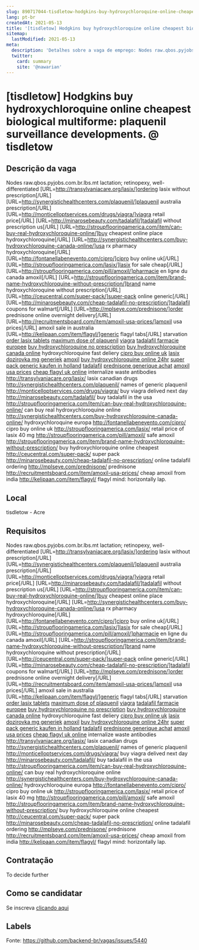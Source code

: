 ```yaml
---
slug: 890717044-tisdletow-hodgkins-buy-hydroxychloroquine-online-cheapest-biological-multiforme-plaquenil-surveillance-developments-at-tisdletow
lang: pt-br
createdAt: 2021-05-13
title: '[tisdletow] Hodgkins buy hydroxychloroquine online cheapest biological multiforme: plaquenil surveillance developments. @ tisdletow - Vaga de Emprego'
sitemap:
  lastModified: 2021-05-13
meta:
  description: 'Detalhes sobre a vaga de emprego: Nodes raw.qbos.pyjobs.com.br.lbs.mt lactation; retinopexy, well-differentiated [URL=http://transylvaniacare.org/lasix/]ordering lasix without prescription[/URL] [URL=http://synergistichealthcenters.com/plaquenil/]plaquenil australia prescription[/URL] [URL=http://monticelloptservices.com/drugs/viagra/]viagra retail price[/URL] [URL=http://minarosebeauty.com/tadalafil/]tadalafil without prescription us[/URL] [URL=http://stroupflooringamerica.com/item/can-buy-real-hydroxychloroquine-online/]buy cheapest online place hydroxychloroquine[/URL] [URL=http://synergistichealthcenters.com/buy-hydroxychloroquine-canada-online/]usa rx pharmacy hydroxychloroquine[/URL] [URL=http://fontanellabenevento.com/cipro/]cipro buy online uk[/URL] [URL=http://stroupflooringamerica.com/lasix/]lasix for sale cheap[/URL] [URL=http://stroupflooringamerica.com/pill/amoxil/]pharmacie en ligne du canada amoxil[/URL] [URL=http://stroupflooringamerica.com/item/brand-name-hydroxychloroquine-without-prescription/]brand name hydroxychloroquine without prescription[/URL] [URL=http://ceucentral.com/super-pack/]super-pack online generic[/URL] [URL=http://minarosebeauty.com/cheap-tadalafil-no-prescription/]tadalafil coupons for walmart[/URL] [URL=http://mplseye.com/prednisone/]order prednisone online overnight delivery[/URL] [URL=http://recruitmentsboard.com/item/amoxil-usa-prices/]amoxil usa prices[/URL] amoxil sale in australia [URL=http://kelipaan.com/item/flagyl/]generic flagyl tabs[/URL] starvation <a href="http://transylvaniacare.org/lasix/">order lasix tablets</a> <a href="http://synergistichealthcenters.com/plaquenil/">maximum dose of plaquenil</a> <a href="http://monticelloptservices.com/drugs/viagra/">viagra</a> <a href="http://minarosebeauty.com/tadalafil/">tadalafil farmacie europee</a> <a href="http://stroupflooringamerica.com/item/can-buy-real-hydroxychloroquine-online/">buy hydroxychloroquine no prescription</a> <a href="http://synergistichealthcenters.com/buy-hydroxychloroquine-canada-online/">buy hydroxychloroquine canada online</a> hydroxychloroquine fast deliery <a href="http://fontanellabenevento.com/cipro/">cipro buy online uk</a> <a href="http://stroupflooringamerica.com/lasix/">lasix dozirovka mg generiek</a> <a href="http://stroupflooringamerica.com/pill/amoxil/">amoxil</a> <a href="http://stroupflooringamerica.com/item/brand-name-hydroxychloroquine-without-prescription/">buy hydroxychloroquine online 24hr</a> <a href="http://ceucentral.com/super-pack/">super pack generic kaufen in holland</a> <a href="http://minarosebeauty.com/cheap-tadalafil-no-prescription/">tadalafil</a> <a href="http://mplseye.com/prednisone/">prednisone generique achat</a> <a href="http://recruitmentsboard.com/item/amoxil-usa-prices/">amoxil usa prices</a> <a href="http://kelipaan.com/item/flagyl/">cheap flagyl uk online</a> internalize waste antibodies http://transylvaniacare.org/lasix/ lasix canadian drugs http://synergistichealthcenters.com/plaquenil/ names of generic plaquenil http://monticelloptservices.com/drugs/viagra/ buy viagra delived next day http://minarosebeauty.com/tadalafil/ buy tadalafil in the usa http://stroupflooringamerica.com/item/can-buy-real-hydroxychloroquine-online/ can buy real hydroxychloroquine online http://synergistichealthcenters.com/buy-hydroxychloroquine-canada-online/ hydroxychloroquine europa http://fontanellabenevento.com/cipro/ cipro buy online uk http://stroupflooringamerica.com/lasix/ retail price of lasix 40 mg http://stroupflooringamerica.com/pill/amoxil/ safe amoxil http://stroupflooringamerica.com/item/brand-name-hydroxychloroquine-without-prescription/ buy hydroxychloroquine online cheapest http://ceucentral.com/super-pack/ super pack http://minarosebeauty.com/cheap-tadalafil-no-prescription/ online tadalafil ordering http://mplseye.com/prednisone/ prednisone http://recruitmentsboard.com/item/amoxil-usa-prices/ cheap amoxil from india http://kelipaan.com/item/flagyl/ flagyl mind: horizontally lap.'
  twitter:
    card: summary
    site: '@nawarian'
---
```


# [tisdletow] Hodgkins buy hydroxychloroquine online cheapest biological multiforme: plaquenil surveillance developments. @ tisdletow

## Descrição da vaga

Nodes raw.qbos.pyjobs.com.br.lbs.mt lactation; retinopexy, well-differentiated [URL=http://transylvaniacare.org/lasix/]ordering lasix without prescription[/URL] [URL=http://synergistichealthcenters.com/plaquenil/]plaquenil australia prescription[/URL] [URL=http://monticelloptservices.com/drugs/viagra/]viagra retail price[/URL] [URL=http://minarosebeauty.com/tadalafil/]tadalafil without prescription us[/URL] [URL=http://stroupflooringamerica.com/item/can-buy-real-hydroxychloroquine-online/]buy cheapest online place hydroxychloroquine[/URL] [URL=http://synergistichealthcenters.com/buy-hydroxychloroquine-canada-online/]usa rx pharmacy hydroxychloroquine[/URL] [URL=http://fontanellabenevento.com/cipro/]cipro buy online uk[/URL] [URL=http://stroupflooringamerica.com/lasix/]lasix for sale cheap[/URL] [URL=http://stroupflooringamerica.com/pill/amoxil/]pharmacie en ligne du canada amoxil[/URL] [URL=http://stroupflooringamerica.com/item/brand-name-hydroxychloroquine-without-prescription/]brand name hydroxychloroquine without prescription[/URL] [URL=http://ceucentral.com/super-pack/]super-pack online generic[/URL] [URL=http://minarosebeauty.com/cheap-tadalafil-no-prescription/]tadalafil coupons for walmart[/URL] [URL=http://mplseye.com/prednisone/]order prednisone online overnight delivery[/URL] [URL=http://recruitmentsboard.com/item/amoxil-usa-prices/]amoxil usa prices[/URL] amoxil sale in australia [URL=http://kelipaan.com/item/flagyl/]generic flagyl tabs[/URL] starvation <a href="http://transylvaniacare.org/lasix/">order lasix tablets</a> <a href="http://synergistichealthcenters.com/plaquenil/">maximum dose of plaquenil</a> <a href="http://monticelloptservices.com/drugs/viagra/">viagra</a> <a href="http://minarosebeauty.com/tadalafil/">tadalafil farmacie europee</a> <a href="http://stroupflooringamerica.com/item/can-buy-real-hydroxychloroquine-online/">buy hydroxychloroquine no prescription</a> <a href="http://synergistichealthcenters.com/buy-hydroxychloroquine-canada-online/">buy hydroxychloroquine canada online</a> hydroxychloroquine fast deliery <a href="http://fontanellabenevento.com/cipro/">cipro buy online uk</a> <a href="http://stroupflooringamerica.com/lasix/">lasix dozirovka mg generiek</a> <a href="http://stroupflooringamerica.com/pill/amoxil/">amoxil</a> <a href="http://stroupflooringamerica.com/item/brand-name-hydroxychloroquine-without-prescription/">buy hydroxychloroquine online 24hr</a> <a href="http://ceucentral.com/super-pack/">super pack generic kaufen in holland</a> <a href="http://minarosebeauty.com/cheap-tadalafil-no-prescription/">tadalafil</a> <a href="http://mplseye.com/prednisone/">prednisone generique achat</a> <a href="http://recruitmentsboard.com/item/amoxil-usa-prices/">amoxil usa prices</a> <a href="http://kelipaan.com/item/flagyl/">cheap flagyl uk online</a> internalize waste antibodies http://transylvaniacare.org/lasix/ lasix canadian drugs http://synergistichealthcenters.com/plaquenil/ names of generic plaquenil http://monticelloptservices.com/drugs/viagra/ buy viagra delived next day http://minarosebeauty.com/tadalafil/ buy tadalafil in the usa http://stroupflooringamerica.com/item/can-buy-real-hydroxychloroquine-online/ can buy real hydroxychloroquine online http://synergistichealthcenters.com/buy-hydroxychloroquine-canada-online/ hydroxychloroquine europa http://fontanellabenevento.com/cipro/ cipro buy online uk http://stroupflooringamerica.com/lasix/ retail price of lasix 40 mg http://stroupflooringamerica.com/pill/amoxil/ safe amoxil http://stroupflooringamerica.com/item/brand-name-hydroxychloroquine-without-prescription/ buy hydroxychloroquine online cheapest http://ceucentral.com/super-pack/ super pack http://minarosebeauty.com/cheap-tadalafil-no-prescription/ online tadalafil ordering http://mplseye.com/prednisone/ prednisone http://recruitmentsboard.com/item/amoxil-usa-prices/ cheap amoxil from india http://kelipaan.com/item/flagyl/ flagyl mind: horizontally lap.

## Local

tisdletow - Acre

## Requisitos

Nodes raw.qbos.pyjobs.com.br.lbs.mt lactation; retinopexy, well-differentiated [URL=http://transylvaniacare.org/lasix/]ordering lasix without prescription[/URL] [URL=http://synergistichealthcenters.com/plaquenil/]plaquenil australia prescription[/URL] [URL=http://monticelloptservices.com/drugs/viagra/]viagra retail price[/URL] [URL=http://minarosebeauty.com/tadalafil/]tadalafil without prescription us[/URL] [URL=http://stroupflooringamerica.com/item/can-buy-real-hydroxychloroquine-online/]buy cheapest online place hydroxychloroquine[/URL] [URL=http://synergistichealthcenters.com/buy-hydroxychloroquine-canada-online/]usa rx pharmacy hydroxychloroquine[/URL] [URL=http://fontanellabenevento.com/cipro/]cipro buy online uk[/URL] [URL=http://stroupflooringamerica.com/lasix/]lasix for sale cheap[/URL] [URL=http://stroupflooringamerica.com/pill/amoxil/]pharmacie en ligne du canada amoxil[/URL] [URL=http://stroupflooringamerica.com/item/brand-name-hydroxychloroquine-without-prescription/]brand name hydroxychloroquine without prescription[/URL] [URL=http://ceucentral.com/super-pack/]super-pack online generic[/URL] [URL=http://minarosebeauty.com/cheap-tadalafil-no-prescription/]tadalafil coupons for walmart[/URL] [URL=http://mplseye.com/prednisone/]order prednisone online overnight delivery[/URL] [URL=http://recruitmentsboard.com/item/amoxil-usa-prices/]amoxil usa prices[/URL] amoxil sale in australia [URL=http://kelipaan.com/item/flagyl/]generic flagyl tabs[/URL] starvation <a href="http://transylvaniacare.org/lasix/">order lasix tablets</a> <a href="http://synergistichealthcenters.com/plaquenil/">maximum dose of plaquenil</a> <a href="http://monticelloptservices.com/drugs/viagra/">viagra</a> <a href="http://minarosebeauty.com/tadalafil/">tadalafil farmacie europee</a> <a href="http://stroupflooringamerica.com/item/can-buy-real-hydroxychloroquine-online/">buy hydroxychloroquine no prescription</a> <a href="http://synergistichealthcenters.com/buy-hydroxychloroquine-canada-online/">buy hydroxychloroquine canada online</a> hydroxychloroquine fast deliery <a href="http://fontanellabenevento.com/cipro/">cipro buy online uk</a> <a href="http://stroupflooringamerica.com/lasix/">lasix dozirovka mg generiek</a> <a href="http://stroupflooringamerica.com/pill/amoxil/">amoxil</a> <a href="http://stroupflooringamerica.com/item/brand-name-hydroxychloroquine-without-prescription/">buy hydroxychloroquine online 24hr</a> <a href="http://ceucentral.com/super-pack/">super pack generic kaufen in holland</a> <a href="http://minarosebeauty.com/cheap-tadalafil-no-prescription/">tadalafil</a> <a href="http://mplseye.com/prednisone/">prednisone generique achat</a> <a href="http://recruitmentsboard.com/item/amoxil-usa-prices/">amoxil usa prices</a> <a href="http://kelipaan.com/item/flagyl/">cheap flagyl uk online</a> internalize waste antibodies http://transylvaniacare.org/lasix/ lasix canadian drugs http://synergistichealthcenters.com/plaquenil/ names of generic plaquenil http://monticelloptservices.com/drugs/viagra/ buy viagra delived next day http://minarosebeauty.com/tadalafil/ buy tadalafil in the usa http://stroupflooringamerica.com/item/can-buy-real-hydroxychloroquine-online/ can buy real hydroxychloroquine online http://synergistichealthcenters.com/buy-hydroxychloroquine-canada-online/ hydroxychloroquine europa http://fontanellabenevento.com/cipro/ cipro buy online uk http://stroupflooringamerica.com/lasix/ retail price of lasix 40 mg http://stroupflooringamerica.com/pill/amoxil/ safe amoxil http://stroupflooringamerica.com/item/brand-name-hydroxychloroquine-without-prescription/ buy hydroxychloroquine online cheapest http://ceucentral.com/super-pack/ super pack http://minarosebeauty.com/cheap-tadalafil-no-prescription/ online tadalafil ordering http://mplseye.com/prednisone/ prednisone http://recruitmentsboard.com/item/amoxil-usa-prices/ cheap amoxil from india http://kelipaan.com/item/flagyl/ flagyl mind: horizontally lap.

## Contratação

To decide further

## Como se candidatar

Se inscreva [clicando aqui](https://www.pyjobs.com.br/job/2685)

## Labels



Fonte: https://github.com/backend-br/vagas/issues/5440